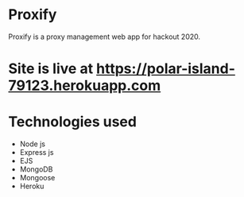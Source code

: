 # Proxify

Proxify is a proxy management web app for hackout 2020.

# Site is live at https://polar-island-79123.herokuapp.com

# Technologies used

- Node js
- Express js
- EJS
- MongoDB
- Mongoose
- Heroku
